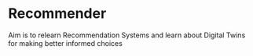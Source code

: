 # Recommender
Aim is to relearn Recommendation Systems and learn about Digital Twins for making better informed choices
